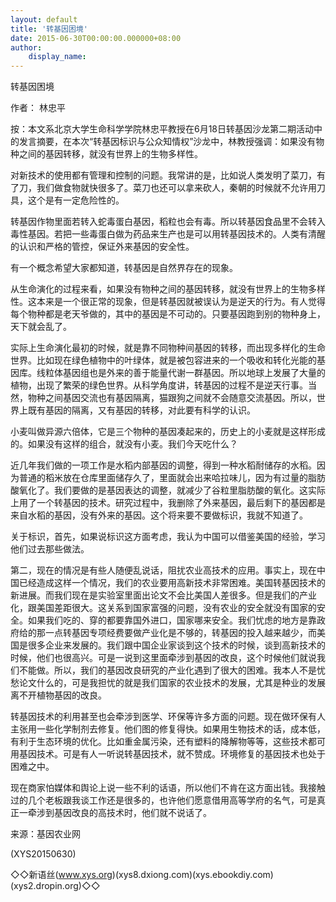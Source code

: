 ```yaml
---
layout: default
title: '转基因困境'
date: 2015-06-30T00:00:00.000000+08:00
author:
    display_name: 
---
```


转基因困境

作者： 林忠平

按：本文系北京大学生命科学学院林忠平教授在6月18日转基因沙龙第二期活动中的发言摘要，在本次“转基因标识与公众知情权”沙龙中，林教授强调：如果没有物种之间的基因转移，就没有世界上的生物多样性。

对新技术的使用都有管理和控制的问题。我常讲的是，比如说人类发明了菜刀，有了刀，我们做食物就快很多了。菜刀也还可以拿来砍人，秦朝的时候就不允许用刀具，这个是有一定危险性的。

转基因作物里面若转入蛇毒蛋白基因，稻粒也会有毒。所以转基因食品里不会转入毒性基因。若把一些毒蛋白做为药品来生产也是可以用转基因技术的。人类有清醒的认识和严格的管控，保证外来基因的安全性。

有一个概念希望大家都知道，转基因是自然界存在的现象。

从生命演化的过程来看，如果没有物种之间的基因转移，就没有世界上的生物多样性。这本来是一个很正常的现象，但是转基因就被误认为是逆天的行为。有人觉得每个物种都是老天爷做的，其中的基因是不可动的。只要基因跑到别的物种身上，天下就会乱了。

实际上生命演化最初的时候，就是靠不同物种间基因的转移，而出现多样化的生命世界。比如现在绿色植物中的叶绿体，就是被包容进来的一个吸收和转化光能的基因库。线粒体基因组也是外来的善于能量代谢一群基因。所以地球上发展了大量的植物，出现了繁荣的绿色世界。从科学角度讲，转基因的过程不是逆天行事。当然，物种之间基因交流也有基因隔离，猫跟狗之间就不会随意交流基因。所以，世界上既有基因的隔离，又有基因的转移，对此要有科学的认识。

小麦叫做异源六倍体，它是三个物种的基因凑起来的，历史上的小麦就是这样形成的。如果没有这样的组合，就没有小麦。我们今天吃什么？

近几年我们做的一项工作是水稻内部基因的调整，得到一种水稻耐储存的水稻。因为普通的稻米放在仓库里面储存久了，里面就会出来哈拉味儿，因为有过量的脂肪酸氧化了。我们要做的是基因表达的调整，就减少了谷粒里脂肪酸的氧化。这实际上用了一个转基因的技术。研究过程中，我删除了外来基因，最后剩下的基因都是来自水稻的基因，没有外来的基因。这个将来要不要做标识，我就不知道了。

关于标识，首先，如果说标识这方面考虑，我认为中国可以借鉴美国的经验，学习他们过去那些做法。

第二，现在的情况是有些人随便乱说话，阻扰农业高技术的应用。事实上，现在中国已经造成这样一个情况，我们的农业要用高新技术非常困难。美国转基因技术的新进展。而我们现在是实验室里面出论文不会比美国人差很多。但是我们的产业化，跟美国差距很大。这关系到国家富强的问题，没有农业的安全就没有国家的安全。如果我们吃的、穿的都要靠国外进口，国家哪来安全。我们忧虑的地方是靠政府给的那一点转基因专项经费要做产业化是不够的，转基因的投入越来越少，而美国是很多企业来发展的。我们跟中国企业家谈到这个技术的时候，谈到高新技术的时候，他们也很高兴。可是一说到这里面牵涉到基因的改良，这个时候他们就说我们不能做。所以，我们的基因改良研究的产业化遇到了很大的困难。我本人不是忧愁论文什么的，可是我担忧的就是我们国家的农业技术的发展，尤其是种业的发展离不开植物基因的改良。

转基因技术的利用甚至也会牵涉到医学、环保等许多方面的问题。现在做环保有人主张用一些化学制剂去修复。他们图的修复得快。如果用生物技术的话，成本低，有利于生态环境的优化。比如重金属污染，还有塑料的降解物等等，这些技术都可用基因技术。可是有人一听说转基因技术，就不赞成。环境修复的基因技术也处于困难之中。

现在商家怕媒体和舆论上说一些不利的话语，所以他们不肯在这方面出钱。我接触过的几个老板跟我谈工作还是很多的，也许他们愿意借用高等学府的名气，可是真正一牵涉到基因改良的高技术时，他们就不说话了。

来源：基因农业网

(XYS20150630)

◇◇新语丝(www.xys.org)(xys8.dxiong.com)(xys.ebookdiy.com)(xys2.dropin.org)◇◇

